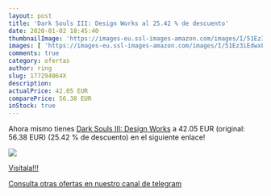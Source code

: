 ```yaml
---
layout: post
title: 'Dark Souls III: Design Works al 25.42 % de descuento'
date: 2020-01-02 18:45:40
thumbnailImage: 'https://images-eu.ssl-images-amazon.com/images/I/51Ez3iEdwxL._SL200_.jpg'
images: [ 'https://images-eu.ssl-images-amazon.com/images/I/51Ez3iEdwxL._SL200_.jpg' ]
comments: true
category: ofertas
author: ring
slug: 177294064X
description:
actualPrice: 42.05 EUR
comparePrice: 56.38 EUR
inStock: true
---
```


Ahora mismo tienes [Dark Souls III: Design Works](https://www.amazon.com/dp/177294064X/?tag=redken08-20) a 42.05 EUR (original: 56.38 EUR) (25.42 %  de descuento) en el siguiente enlace!

[![](https://images-eu.ssl-images-amazon.com/images/I/51Ez3iEdwxL._SL200_.jpg)](https://www.amazon.com/dp/177294064X/?tag=redken08-20)

[Visítala!!!](https://www.amazon.com/dp/177294064X/?tag=redken08-20)

[Consulta otras ofertas en nuestro canal de telegram](https://t.me/s/ofertas25)
